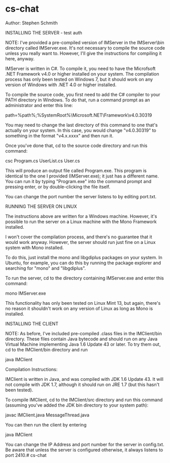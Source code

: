 # cs-chat

Author: Stephen Schmith


INSTALLING THE SERVER - test auth

NOTE: I've provided a pre-compiled version of IMServer in the IMServer\bin directory called IMServer.exe. It's not necessary to compile the source code unless you really want to. However, I'll give the instructions for compiling it here, anyway.

IMServer is written in C#. To compile it, you need to have the Microfsoft .NET Framework v4.0 or higher installed on your system. The compilation process has only been tested on Windows 7, but it should work on any version of Windows with .NET 4.0 or higher installed.

To compile the source code, you first need to add the C# compiler to your PATH directory in Windows. To do that, run a command prompt as an administrator and enter this line:


path=%path%;%SystemRoot%\Microsoft.NET\Framework\v4.0.30319


You may need to change the last directory of this command to one that's actually on your system. In this case, you would change "v4.0.30319" to something in the format "v4.x.xxxx" and then run it.

Once you've done that, cd to the source code directory and run this command:


csc Program.cs UserList.cs User.cs


This will produce an output file called Program.exe. This program is identical to the one I provided (IMServer.exe); it just has a different name. You can run it by typing "Program.exe" into the command prompt and pressing enter, or by double-clicking the file itself.

You can change the port number the server listens to by editing port.txt.


RUNNING THE SERVER ON LINUX


The instructions above are written for a Windows machine. However, it's possible to run the server on a Linux machine with the Mono Framework installed.

I won't cover the compilation process, and there's no guarantee that it would work anyway. However, the server should run just fine on a Linux system with Mono installed.

To do this, just install the mono and libgdiplus packages on your system. In Ubuntu, for example, you can do this by running the package explorer and searching for "mono" and "libgdiplus".

To run the server, cd to the directory containing IMServer.exe and enter this command:


mono IMServer.exe


This functionality has only been tested on Linux Mint 13, but again, there's no reason it shouldn't work on any version of Linux as long as Mono is installed.


INSTALLING THE CLIENT


NOTE: As before, I've included pre-compiled .class files in the IMClient/bin directory. These files contain Java bytecode and should run on any Java Virtual Machine implementing Java 1.6 Update 43 or later. To try them out, cd to the IMClient/bin directory and run


java IMClient


Compilation Instructions:

IMClient is written in Java, and was compiled with JDK 1.6 Update 43. It will not compile with JDK 1.7, although it should run on JRE 1.7 (but this hasn't been tested).

To compile IMClient, cd to the IMClient/src directory and run this command (assuming you've added the JDK bin directory to your system path):


javac IMClient.java MessageThread.java


You can then run the client by entering


java IMClient


You can change the IP Address and port number for the server in config.txt. Be aware that unless the server is configured otherwise, it always listens to port 2410.# cs-chat
